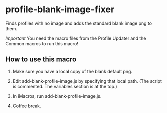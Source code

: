 profile-blank-image-fixer
=========================

Finds profiles with no image and adds the standard blank image png to them.


*Important* You need the macro files from the Profile Updater and the Common macros to run this macro!


How to use this macro
----------------------

1. Make sure you have a local copy of the blank default png.

2. Edit add-blank-profile-image.js by specifying that local path. (The script is commented. The variables section is at the top.)
3. In iMacros, run add-blank-profile-image.js. 

4. Coffee break.
